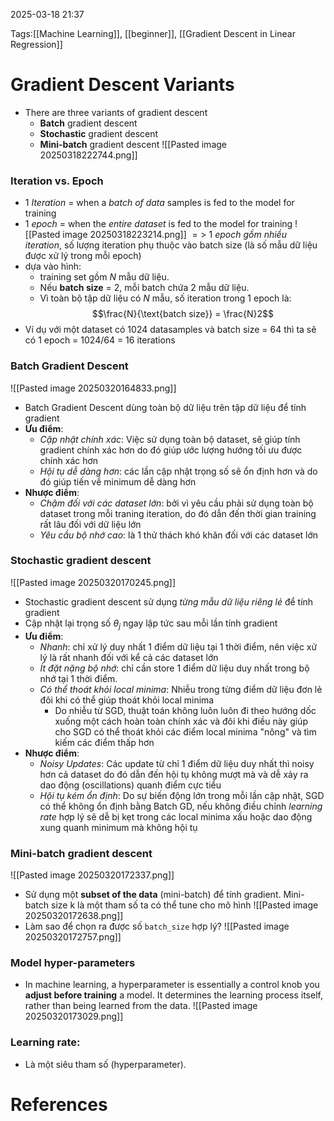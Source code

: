 2025-03-18 21:37


Tags:[[Machine Learning]], [[beginner]], [[Gradient Descent in Linear Regression]]

# Gradient Descent Variants

- There are three variants of gradient descent
	- **Batch** gradient descent
	- **Stochastic** gradient descent
	- **Mini-batch** gradient descent
![[Pasted image 20250318222744.png]]

### Iteration vs. Epoch
- 1 *Iteration* = when a *batch of data* samples is fed to the model for training
- 1 *epoch* = when the *entire dataset* is fed to the model for training
![[Pasted image 20250318223214.png]]
$=>$ 1 *epoch gồm nhiều iteration*, số lượng iteration phụ thuộc vào batch size (là số mẫu dữ liệu được xử lý trong mỗi epoch)
- dựa vào hình:
	- training set gồm $N$ mẫu dữ liệu.
	- Nếu **batch size** = 2, mỗi batch chứa 2 mẫu dữ liệu.
	- Vì toàn bộ tập dữ liệu có $N$ mẫu, số iteration trong 1 epoch là: $$\frac{N}{\text{batch size}} = \frac{N}2$$
- Ví dụ với một dataset có 1024 datasamples và batch size = 64 thì ta sẽ có 1 epoch = 1024/64 = 16 iterations
### Batch Gradient Descent
![[Pasted image 20250320164833.png]]
- Batch Gradient Descent dùng toàn bộ dữ liệu trên tập dữ liệu để tính gradient 
- **Ưu điểm**: 
	- *Cập nhật chính xác*: Việc sử dụng toàn bộ dataset, sẽ giúp tính gradient chính xác hơn do đó giúp ước lượng hướng tối ưu được chính xác hơn
	- *Hội tụ dễ dàng hơn*: các lần cập nhật trọng số sẽ ổn định hơn và do đó giúp tiến về minimum dễ dàng hơn
- **Nhược điểm**:
	- *Chậm đối với các dataset lớn*: bởi vì yêu cầu phải sử dụng toàn bộ dataset trong mỗi traning iteration, do đó dẫn đến thời gian training rất lâu đối với dữ liệu lớn
	- *Yêu cầu bộ nhớ cao*: là 1 thử thách khó khăn đối với các dataset lớn
### Stochastic gradient descent
![[Pasted image 20250320170245.png]]

- Stochastic gradient descent sử dụng *từng mẫu dữ liệu riêng lẻ* để tính gradient
- Cập nhật lại trọng số $\theta_j$ ngay lập tức sau mỗi lần tính gradient
- **Ưu điểm**:
	- *Nhanh*: chỉ xử lý duy nhất 1 điểm dữ liệu tại 1 thời điểm, nên việc xử lý là rất nhanh đối với kể cả các dataset lớn
	- *Ít đặt nặng bộ nhớ*: chỉ cần store 1 điểm dữ liệu duy nhất trong bộ nhớ tại 1 thời điểm.
	- *Có thể thoát khỏi local minima*: Nhiễu trong từng điểm dữ liệu đơn lẻ đôi khi có thể giúp thoát khỏi local minima
		- Do nhiễu từ SGD, thuật toán không luôn luôn đi theo hướng dốc xuống một cách hoàn toàn chính xác và đôi khi điều này giúp cho SGD có thể thoát khỏi các điểm local minima "nông" và tìm kiếm các điểm thấp hơn
- **Nhược điểm**:
	- *Noisy Updates*: Các update từ chỉ 1 điểm dữ liệu duy nhất thì noisy hơn cả dataset do đó dẫn đến hội tụ không mượt mà và dễ xảy ra dao động (oscillations) quanh điểm cực tiểu
	- *Hội tụ kém ổn định*: Do sự biến động lớn trong mỗi lần cập nhật, SGD có thể không ổn định bằng Batch GD, nếu không điều chỉnh *learning rate* hợp lý sẽ dễ bị kẹt trong các local minima xấu hoặc dao động xung quanh minimum mà không hội tụ
### Mini-batch gradient descent
![[Pasted image 20250320172337.png]]
- Sử dụng một **subset of the data** (mini-batch) để tính gradient. Mini-batch size k là một tham số ta có thể tune cho mô hình 
![[Pasted image 20250320172638.png]]
- Làm sao để chọn ra được số `batch_size` hợp lý?
![[Pasted image 20250320172757.png]]

### Model hyper-parameters
- In machine learning, a hyperparameter is essentially a control knob you **adjust before training** a model. It determines the learning process itself, rather than being learned from the data.
![[Pasted image 20250320173029.png]]
### Learning rate:
- Là một siêu tham số (hyperparameter). 
# References
